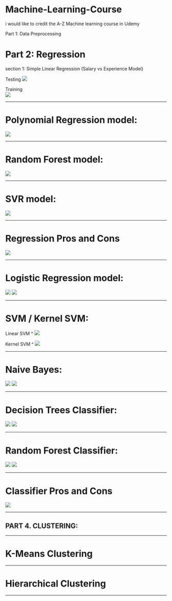 # Machine-Learning-Course
i would like to credit the A-Z Machine learning course in Udemy 

Part 1: Data Preprocessing 

# Part 2: Regression 
  section 1: Simple Linear Regression (Salary vs Experience Model)
 
 Testing
    <img src="https://github.com/mishaelran/Machine-Learning-Course/blob/master/2Simple_Linear_Regression/Salary%20Vs%20Experience%20testing%20set.png">
    
Training    
    <img src="https://github.com/mishaelran/Machine-Learning-Course/blob/master/2Simple_Linear_Regression/Salary%20Vs%20Experience%20training%20set.png">    
    
---------------------------------------------------------------------------------------------------------------

# Polynomial Regression model: 

<img src=https://github.com/mishaelran/Machine-Learning-Course/blob/master/Polynomial_Regression/X_grid_4dim_polyregression.png>

---------------------------------------------------------------------------------------------------------------

# Random Forest model:

<img src=https://github.com/mishaelran/Machine-Learning-Course/blob/master/Random_Forest_Regression/Random_Forest.png>

---------------------------------------------------------------------------------------------------------------

# SVR model:

<img src=https://github.com/mishaelran/Machine-Learning-Course/blob/master/SVR/SVRIMAGE.png>

---------------------------------------------------------------------------------------------------------------

# Regression Pros and Cons

<img src=https://github.com/mishaelran/Machine-Learning-Course/blob/master/Pros%20-%20Cons%20-%20for%20each%20model/Regression-Pros-Cons.pdf>


---------------------------------------------------------------------------------------------------------------

# Logistic Regression model: 

<img src=https://github.com/mishaelran/Machine-Learning-Course/blob/master/Logistic_Regression/test%20set.png>

<img src=https://github.com/mishaelran/Machine-Learning-Course/blob/master/Logistic_Regression/training%20test.png>

---------------------------------------------------------------------------------------------------------------

# SVM / Kernel SVM: 

Linear SVM ^
<img src=https://github.com/mishaelran/Machine-Learning-Course/blob/master/SVM/linear%20clissifier%20SVM.png>

Kernel SVM ^
<img src=https://github.com/mishaelran/Machine-Learning-Course/blob/master/SVM/gauss%20line.png>

---------------------------------------------------------------------------------------------------------------

# Naive Bayes:

<img src=https://github.com/mishaelran/Machine-Learning-Course/blob/master/Naive_Bayes/Test_Set_NB.png>

<img src=https://github.com/mishaelran/Machine-Learning-Course/blob/master/Naive_Bayes/Training_Set_NB.png>

---------------------------------------------------------------------------------------------------------------

# Decision Trees Classifier:

<img src=https://github.com/mishaelran/Machine-Learning-Course/blob/master/Decision_Tree_Classifier/TEST_SET_CLASSIFIER.png>

<img src=https://github.com/mishaelran/Machine-Learning-Course/blob/master/Decision_Tree_Classifier/Training_Set_Classifier.png>

---------------------------------------------------------------------------------------------------------------

# Random Forest Classifier:

<img src=https://github.com/mishaelran/Machine-Learning-Course/blob/master/Random_Forest_Classifier/TEST_SET_CLASSIFIER.png>

<img src=https://github.com/mishaelran/Machine-Learning-Course/blob/master/Random_Forest_Classifier/Training_Set_Classifier.png>

---------------------------------------------------------------------------------------------------------------

# Classifier Pros and Cons 

<img src=https://github.com/mishaelran/Machine-Learning-Course/blob/master/Pros%20-%20Cons%20-%20for%20each%20model/Classification-Pros-Cons.pdf>


---------------------------------------------------------------------------------------------------------------

## PART 4. CLUSTERING:

---------------------------------------------------------------------------------------------------------------

# K-Means Clustering


---------------------------------------------------------------------------------------------------------------

# Hierarchical Clustering


---------------------------------------------------------------------------------------------------------------




